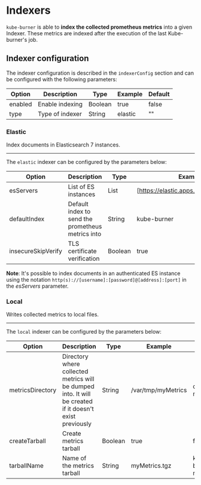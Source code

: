 # Indexers

`kube-burner` is able to **index the collected prometheus metrics** into a given Indexer. These metrics are indexed after the execution of the last Kube-burner's job.

## Indexer configuration

The indexer configuration is described in the `indexerConfig` section and can be configured with the following parameters:

| Option               | Description           | Type     | Example    | Default |
|----------------------|-----------------------|----------|------------|---------|
| enabled              | Enable indexing       | Boolean  | true       | false   |
| type                 | Type of indexer       | String   | elastic    | ""      |

### Elastic

Index documents in Elasticsearch 7 instances.

----

The `elastic` indexer can be configured by the parameters below:

| Option               | Description                                       | Type        | Example                                  | Default |
|----------------------|---------------------------------------------------|-------------|------------------------------------------|---------|
| esServers            | List of ES instances                              | List        | [https://elastic.apps.rsevilla.org:9200] | ""      |
| defaultIndex         | Default index to send the prometheus metrics into | String      | kube-burner                              | ""      |
| insecureSkipVerify   | TLS certificate verification                      | Boolean     | true                                     | false   |

**Note**: It's possible to index documents in an authenticated ES instance using the notation `http(s)://[username]:[password]@[address]:[port]` in the *esServers* parameter.

### Local

Writes collected metrics to local files.

----

The `local` indexer can be configured by the parameters below:

| Option               | Description                                       | Type        | Example                                  | Default |
|----------------------|---------------------------------------------------|-------------|------------------------------------------|---------|
| metricsDirectory     | Directory where collected metrics will be dumped into. It will be created if it doesn't exist previously | String      | /var/tmp/myMetrics  | collected-metrics       |
| createTarball        | Create metrics tarball                        | Boolean        | true | false      |
| tarballName          | Name of the metrics tarball                   | String         | myMetrics.tgz | kube-burner-metrics.tgz      |
